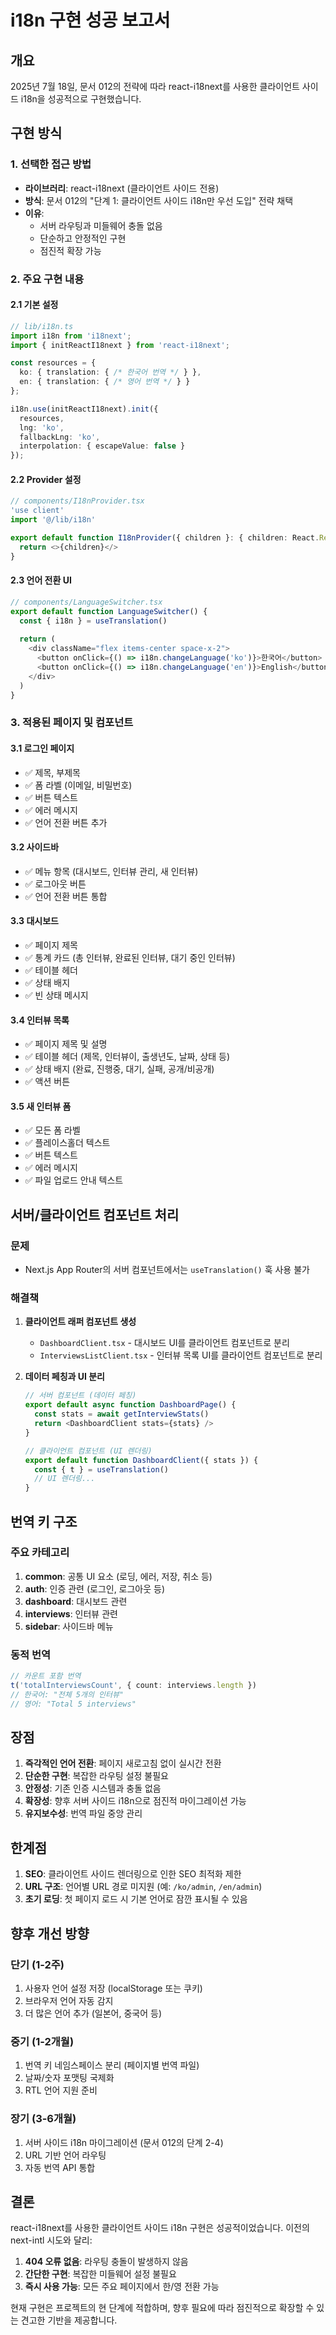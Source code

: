 # i18n 구현 성공 보고서

## 개요
2025년 7월 18일, 문서 012의 전략에 따라 react-i18next를 사용한 클라이언트 사이드 i18n을 성공적으로 구현했습니다.

## 구현 방식

### 1. 선택한 접근 방법
- **라이브러리**: react-i18next (클라이언트 사이드 전용)
- **방식**: 문서 012의 "단계 1: 클라이언트 사이드 i18n만 우선 도입" 전략 채택
- **이유**: 
  - 서버 라우팅과 미들웨어 충돌 없음
  - 단순하고 안정적인 구현
  - 점진적 확장 가능

### 2. 주요 구현 내용

#### 2.1 기본 설정
```typescript
// lib/i18n.ts
import i18n from 'i18next';
import { initReactI18next } from 'react-i18next';

const resources = {
  ko: { translation: { /* 한국어 번역 */ } },
  en: { translation: { /* 영어 번역 */ } }
};

i18n.use(initReactI18next).init({
  resources,
  lng: 'ko',
  fallbackLng: 'ko',
  interpolation: { escapeValue: false }
});
```

#### 2.2 Provider 설정
```typescript
// components/I18nProvider.tsx
'use client'
import '@/lib/i18n'

export default function I18nProvider({ children }: { children: React.ReactNode }) {
  return <>{children}</>
}
```

#### 2.3 언어 전환 UI
```typescript
// components/LanguageSwitcher.tsx
export default function LanguageSwitcher() {
  const { i18n } = useTranslation()
  
  return (
    <div className="flex items-center space-x-2">
      <button onClick={() => i18n.changeLanguage('ko')}>한국어</button>
      <button onClick={() => i18n.changeLanguage('en')}>English</button>
    </div>
  )
}
```

### 3. 적용된 페이지 및 컴포넌트

#### 3.1 로그인 페이지
- ✅ 제목, 부제목
- ✅ 폼 라벨 (이메일, 비밀번호)
- ✅ 버튼 텍스트
- ✅ 에러 메시지
- ✅ 언어 전환 버튼 추가

#### 3.2 사이드바
- ✅ 메뉴 항목 (대시보드, 인터뷰 관리, 새 인터뷰)
- ✅ 로그아웃 버튼
- ✅ 언어 전환 버튼 통합

#### 3.3 대시보드
- ✅ 페이지 제목
- ✅ 통계 카드 (총 인터뷰, 완료된 인터뷰, 대기 중인 인터뷰)
- ✅ 테이블 헤더
- ✅ 상태 배지
- ✅ 빈 상태 메시지

#### 3.4 인터뷰 목록
- ✅ 페이지 제목 및 설명
- ✅ 테이블 헤더 (제목, 인터뷰이, 출생년도, 날짜, 상태 등)
- ✅ 상태 배지 (완료, 진행중, 대기, 실패, 공개/비공개)
- ✅ 액션 버튼

#### 3.5 새 인터뷰 폼
- ✅ 모든 폼 라벨
- ✅ 플레이스홀더 텍스트
- ✅ 버튼 텍스트
- ✅ 에러 메시지
- ✅ 파일 업로드 안내 텍스트

## 서버/클라이언트 컴포넌트 처리

### 문제
- Next.js App Router의 서버 컴포넌트에서는 `useTranslation()` 훅 사용 불가

### 해결책
1. **클라이언트 래퍼 컴포넌트 생성**
   - `DashboardClient.tsx` - 대시보드 UI를 클라이언트 컴포넌트로 분리
   - `InterviewsListClient.tsx` - 인터뷰 목록 UI를 클라이언트 컴포넌트로 분리

2. **데이터 페칭과 UI 분리**
   ```typescript
   // 서버 컴포넌트 (데이터 페칭)
   export default async function DashboardPage() {
     const stats = await getInterviewStats()
     return <DashboardClient stats={stats} />
   }
   
   // 클라이언트 컴포넌트 (UI 렌더링)
   export default function DashboardClient({ stats }) {
     const { t } = useTranslation()
     // UI 렌더링...
   }
   ```

## 번역 키 구조

### 주요 카테고리
1. **common**: 공통 UI 요소 (로딩, 에러, 저장, 취소 등)
2. **auth**: 인증 관련 (로그인, 로그아웃 등)
3. **dashboard**: 대시보드 관련
4. **interviews**: 인터뷰 관련
5. **sidebar**: 사이드바 메뉴

### 동적 번역
```typescript
// 카운트 포함 번역
t('totalInterviewsCount', { count: interviews.length })
// 한국어: "전체 5개의 인터뷰"
// 영어: "Total 5 interviews"
```

## 장점

1. **즉각적인 언어 전환**: 페이지 새로고침 없이 실시간 전환
2. **단순한 구현**: 복잡한 라우팅 설정 불필요
3. **안정성**: 기존 인증 시스템과 충돌 없음
4. **확장성**: 향후 서버 사이드 i18n으로 점진적 마이그레이션 가능
5. **유지보수성**: 번역 파일 중앙 관리

## 한계점

1. **SEO**: 클라이언트 사이드 렌더링으로 인한 SEO 최적화 제한
2. **URL 구조**: 언어별 URL 경로 미지원 (예: `/ko/admin`, `/en/admin`)
3. **초기 로딩**: 첫 페이지 로드 시 기본 언어로 잠깐 표시될 수 있음

## 향후 개선 방향

### 단기 (1-2주)
1. 사용자 언어 설정 저장 (localStorage 또는 쿠키)
2. 브라우저 언어 자동 감지
3. 더 많은 언어 추가 (일본어, 중국어 등)

### 중기 (1-2개월)
1. 번역 키 네임스페이스 분리 (페이지별 번역 파일)
2. 날짜/숫자 포맷팅 국제화
3. RTL 언어 지원 준비

### 장기 (3-6개월)
1. 서버 사이드 i18n 마이그레이션 (문서 012의 단계 2-4)
2. URL 기반 언어 라우팅
3. 자동 번역 API 통합

## 결론

react-i18next를 사용한 클라이언트 사이드 i18n 구현은 성공적이었습니다. 이전의 next-intl 시도와 달리:

1. **404 오류 없음**: 라우팅 충돌이 발생하지 않음
2. **간단한 구현**: 복잡한 미들웨어 설정 불필요
3. **즉시 사용 가능**: 모든 주요 페이지에서 한/영 전환 가능

현재 구현은 프로젝트의 현 단계에 적합하며, 향후 필요에 따라 점진적으로 확장할 수 있는 견고한 기반을 제공합니다.
